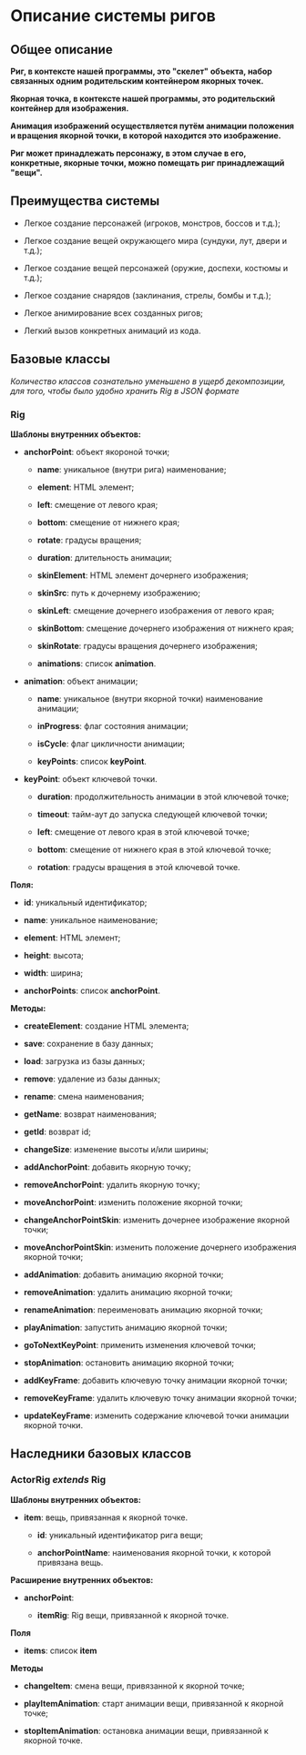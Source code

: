 # Описание системы ригов

## Общее описание

  **Риг, в контексте нашей программы, это "скелет" объекта, набор связанных одним родительским контейнером якорных точек.**
  
  **Якорная точка, в контексте нашей программы, это родительский контейнер для изображения.**
  
  **Анимация изображений осуществляется путём анимации положения и вращения якорной точки, в которой находится это изображение.**
  
  **Риг может принадлежать персонажу, в этом случае в его, конкретные, якорные точки, можно помещать риг принадлежащий "вещи".**
  
## Преимущества системы

  - Легкое создание персонажей (игроков, монстров, боссов и т.д.);

  - Легкое создание вещей окружающего мира (сундуки, лут, двери и т.д.);

  - Легкое создание вещей персонажей (оружие, доспехи, костюмы и т.д.);

  - Легкое создание снарядов (заклинания, стрелы, бомбы и т.д.);

  - Легкое анимирование всех созданных ригов;

  - Легкий вызов конкретных анимаций из кода.
  
## Базовые классы

  *Количество классов сознательно уменьшено в ущерб декомпозиции, для того, чтобы было удобно хранить Rig в JSON формате*

### Rig
  
  **Шаблоны внутренних объектов:**
  
  - **anchorPoint**: объект якороной точки;
   
      - **name**: уникальное (внутри рига) наименование;

      - **element**: HTML элемент;

      - **left**: смещение от левого края;

      - **bottom**: смещение от нижнего края;

      - **rotate**: градусы вращения;

      - **duration**: длительность анимации;

      - **skinElement**: HTML элемент дочернего изображения;

      - **skinSrc**: путь к дочернему изображению;

      - **skinLeft**: смещение дочернего изображения от левого края;

      - **skinBottom**: смещение дочернего изображения от нижнего края;

      - **skinRotate**: градусы вращения дочернего изображения;

      - **animations**: список **animation**.


  - **animation**: объект анимации;

    - **name**: уникальное (внутри якорной точки) наименование анимации;

    - **inProgress**: флаг состояния анимации;

    - **isCycle**: флаг цикличности анимации;

    - **keyPoints**: список **keyPoint**.


  - **keyPoint**: объект ключевой точки.

    - **duration**: продолжительность анимации в этой ключевой точке;

    - **timeout**: тайм-аут до запуска следующей ключевой точки;

    - **left**: смещение от левого края в этой ключевой точке;

    - **bottom**: смещение от нижнего края в этой ключевой точке;

    - **rotation**: градусы вращения в этой ключевой точке.

  
  **Поля:**

  - **id**: уникальный идентификатор;

  - **name**: уникальное наименование;

  - **element**: HTML элемент;

  - **height**: высота;

  - **width**: ширина;
  
  - **anchorPoints**: список **anchorPoint**. 
    
  **Методы:**

  - **createElement**: создание HTML элемента;

  - **save**: сохранение в базу данных;

  - **load**: загрузка из базы данных;

  - **remove**: удаление из базы данных;

  - **rename**: смена наименования;

  - **getName**: возврат наименования;

  - **getId**: возврат id;

  - **changeSize**: изменение высоты и/или ширины;

  - **addAnchorPoint**: добавить якорную точку;
 
  - **removeAnchorPoint**: удалить якорную точку;

  - **moveAnchorPoint**: изменить положение якорной точки;

  - **changeAnchorPointSkin**: изменить дочернее изображение якорной точки;
  
  - **moveAnchorPointSkin**: изменить положение дочернего изображения якорной точки;

  - **addAnimation**: добавить анимацию якорной точки;

  - **removeAnimation**: удалить анимацию якорной точки;

  - **renameAnimation**: переименовать анимацию якорной точки;

  - **playAnimation**: запустить анимацию якорной точки;

  - **goToNextKeyPoint**: применить изменения ключевой точки;

  - **stopAnimation**: остановить анимацию якорной точки;

  - **addKeyFrame**: добавить ключевую точку анимации якорной точки;

  - **removeKeyFrame**: удалить ключевую точку анимации якорной точки;

  - **updateKeyFrame**: изменить содержание ключевой точки анимации якорной точки.

## Наследники базовых классов

### ActorRig *extends* Rig

  **Шаблоны внутренних объектов:**
  
  - **item**: вещь, привязанная к якорной точке.

    - **id**: уникальный идентификатор рига вещи;

    - **anchorPointName**: наименования якорной точки, к которой привязана вещь.

  **Расширение внутренних объектов:**

  - **anchorPoint**:
  
    - **itemRig**: Rig вещи, привязанной к якорной точке.

  **Поля**
  
  - **items**: список **item**

  **Методы**
  
  - **changeItem**: смена вещи, привязанной к якорной точке;

  - **playItemAnimation**: старт анимации вещи, привязанной к якорной точке;

  - **stopItemAnimation**: остановка анимации вещи, привязанной к якорной точке.
